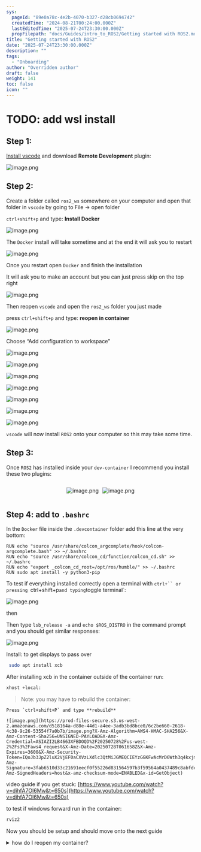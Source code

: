 ```yaml
---
sys:
  pageId: "89e0a78c-4e2b-4070-b327-d28cb0694742"
  createdTime: "2024-08-21T00:24:00.000Z"
  lastEditedTime: "2025-07-24T23:30:00.000Z"
  propFilepath: "docs/Guides/intro_to_ROS2/Getting started with ROS2.md"
title: "Getting started with ROS2"
date: "2025-07-24T23:30:00.000Z"
description: ""
tags:
  - "Onboarding"
author: "Overridden author"
draft: false
weight: 141
toc: false
icon: ""
---
```


# TODO: add wsl install

## Step 1:

[Install vscode](https://code.visualstudio.com/download) and download **Remote Development** plugin:

![image.png](https://prod-files-secure.s3.us-west-2.amazonaws.com/d518164a-d88e-44d1-a4ee-3adb3bd8bce0/efb52993-1881-4a40-b95e-6f020334f022/image.png?X-Amz-Algorithm=AWS4-HMAC-SHA256&X-Amz-Content-Sha256=UNSIGNED-PAYLOAD&X-Amz-Credential=ASIAZI2LB466RNA3UR7S%2F20250728%2Fus-west-2%2Fs3%2Faws4_request&X-Amz-Date=20250728T061653Z&X-Amz-Expires=3600&X-Amz-Security-Token=IQoJb3JpZ2luX2VjEF4aCXVzLXdlc3QtMiJIMEYCIQCh78%2BLGw5zL40AWImTuDOIlWYEDeYZi6AKjzLgRZhUPQIhAI%2FaC8YrP9tMK%2BtHXfqL4xOxHrA4gVVOBoMAr0LOVCBqKogECIb%2F%2F%2F%2F%2F%2F%2F%2F%2F%2FwEQABoMNjM3NDIzMTgzODA1Igws%2FQXeSC904FoE8Ggq3AOIjiOgf2OjMi6AAzboOHjYsa1Ix5ZdSEir22g%2BRrUyI7aCyVzL%2Bfni4AOyXNlnUnKV944oUmU0Y2Yu5ZRrDmQJl%2F5gHo6uNxEXxggJNDWKDL8V5VaTqLYLGcmLFt48g%2Fm9eh4P88K7t8AVlZxmYP3hQhYzIu%2Fpm%2B1jjBCExY40wjWf9kLV9YKtIcJANhQuJIiw3Cvr%2FnrM%2FVv%2FoBmJal4rb1ksO%2BBN5hmpPqFs8LVijUNYTdMCnh7Z%2BtzFUxgd%2BNV%2FbDAgJp2E258z%2FVS5reNNwSBgGtEwcVmgoxqH0sIaeHd9ITJPpttysFWGZRWnG9jw8qmjHyPDXyoTpHBw2G7JE1cHP8E2Aonl7opmpmofp3bQ%2FROyvIJhXpOjpMfpUNfOCjhzbzkm7NQ0a9dJGYoscyMSyCWZQPfZIqo%2BmPB9O8LGx0OA4SK%2FqVmHXA56fPgA267dqOx4rHyOHmU1h0ANK%2FskdSwnpEg%2FWCGTt6ceBJ00rkLJwtDaRdfojQ%2BoNJUea7f414mDtZsGjjtFCtqzrLChmqIbttV9q%2BYxw30wcCKqG%2BqxBjYkLbe1qlumUVBz%2F9MaV8c%2BitsBx6p54fF2tdS%2BC5nfyPNqwZYe40ij3FoNNj5XTSV%2BHSWONDCUkJzEBjqkAYXO6zoHZHBHgvyK%2FpK2ngKy0lwMnKnX7HARwxMbsJBkbsnKeeX3QfTP6asveWQ0LT2xtpzt6EHYuyNBB1jYVVllYiJul42rRSgWGHvFsIxSV7n8HnBjbH816Uhwem1dCiLqxjG2qKD%2Fs1gXc7%2Bi%2BlTe8L0gfraE95luz2r9wkRWzuxt5rRq9rjgjCcsKFlMc0%2BoStAA9dVYl47ir8ieP4GkkLts&X-Amz-Signature=a229f5410f54b83430f1a0068a30151e2e33d231f2cbd3d75b9c33be26207425&X-Amz-SignedHeaders=host&x-amz-checksum-mode=ENABLED&x-id=GetObject)

## Step 2:

Create a folder called `ros2_ws` somewhere on your computer and open that folder in `vscode` by going to File → open folder 

`ctrl+shift+p` and type: **Install Docker**

![image.png](https://prod-files-secure.s3.us-west-2.amazonaws.com/d518164a-d88e-44d1-a4ee-3adb3bd8bce0/2269dc0e-1cd5-47ff-bceb-c04ad9b2eab0/image.png?X-Amz-Algorithm=AWS4-HMAC-SHA256&X-Amz-Content-Sha256=UNSIGNED-PAYLOAD&X-Amz-Credential=ASIAZI2LB466RNA3UR7S%2F20250728%2Fus-west-2%2Fs3%2Faws4_request&X-Amz-Date=20250728T061653Z&X-Amz-Expires=3600&X-Amz-Security-Token=IQoJb3JpZ2luX2VjEF4aCXVzLXdlc3QtMiJIMEYCIQCh78%2BLGw5zL40AWImTuDOIlWYEDeYZi6AKjzLgRZhUPQIhAI%2FaC8YrP9tMK%2BtHXfqL4xOxHrA4gVVOBoMAr0LOVCBqKogECIb%2F%2F%2F%2F%2F%2F%2F%2F%2F%2FwEQABoMNjM3NDIzMTgzODA1Igws%2FQXeSC904FoE8Ggq3AOIjiOgf2OjMi6AAzboOHjYsa1Ix5ZdSEir22g%2BRrUyI7aCyVzL%2Bfni4AOyXNlnUnKV944oUmU0Y2Yu5ZRrDmQJl%2F5gHo6uNxEXxggJNDWKDL8V5VaTqLYLGcmLFt48g%2Fm9eh4P88K7t8AVlZxmYP3hQhYzIu%2Fpm%2B1jjBCExY40wjWf9kLV9YKtIcJANhQuJIiw3Cvr%2FnrM%2FVv%2FoBmJal4rb1ksO%2BBN5hmpPqFs8LVijUNYTdMCnh7Z%2BtzFUxgd%2BNV%2FbDAgJp2E258z%2FVS5reNNwSBgGtEwcVmgoxqH0sIaeHd9ITJPpttysFWGZRWnG9jw8qmjHyPDXyoTpHBw2G7JE1cHP8E2Aonl7opmpmofp3bQ%2FROyvIJhXpOjpMfpUNfOCjhzbzkm7NQ0a9dJGYoscyMSyCWZQPfZIqo%2BmPB9O8LGx0OA4SK%2FqVmHXA56fPgA267dqOx4rHyOHmU1h0ANK%2FskdSwnpEg%2FWCGTt6ceBJ00rkLJwtDaRdfojQ%2BoNJUea7f414mDtZsGjjtFCtqzrLChmqIbttV9q%2BYxw30wcCKqG%2BqxBjYkLbe1qlumUVBz%2F9MaV8c%2BitsBx6p54fF2tdS%2BC5nfyPNqwZYe40ij3FoNNj5XTSV%2BHSWONDCUkJzEBjqkAYXO6zoHZHBHgvyK%2FpK2ngKy0lwMnKnX7HARwxMbsJBkbsnKeeX3QfTP6asveWQ0LT2xtpzt6EHYuyNBB1jYVVllYiJul42rRSgWGHvFsIxSV7n8HnBjbH816Uhwem1dCiLqxjG2qKD%2Fs1gXc7%2Bi%2BlTe8L0gfraE95luz2r9wkRWzuxt5rRq9rjgjCcsKFlMc0%2BoStAA9dVYl47ir8ieP4GkkLts&X-Amz-Signature=a2acfb263de862a259a18386b53d8c5ec5d4cee0decc8db33851a8aa35ed0965&X-Amz-SignedHeaders=host&x-amz-checksum-mode=ENABLED&x-id=GetObject)

The `Docker` install will take sometime and at the end it will ask you to restart

![image.png](https://prod-files-secure.s3.us-west-2.amazonaws.com/d518164a-d88e-44d1-a4ee-3adb3bd8bce0/ed233f78-be33-4b1f-b89c-9c346c0e961e/image.png?X-Amz-Algorithm=AWS4-HMAC-SHA256&X-Amz-Content-Sha256=UNSIGNED-PAYLOAD&X-Amz-Credential=ASIAZI2LB466RNA3UR7S%2F20250728%2Fus-west-2%2Fs3%2Faws4_request&X-Amz-Date=20250728T061653Z&X-Amz-Expires=3600&X-Amz-Security-Token=IQoJb3JpZ2luX2VjEF4aCXVzLXdlc3QtMiJIMEYCIQCh78%2BLGw5zL40AWImTuDOIlWYEDeYZi6AKjzLgRZhUPQIhAI%2FaC8YrP9tMK%2BtHXfqL4xOxHrA4gVVOBoMAr0LOVCBqKogECIb%2F%2F%2F%2F%2F%2F%2F%2F%2F%2FwEQABoMNjM3NDIzMTgzODA1Igws%2FQXeSC904FoE8Ggq3AOIjiOgf2OjMi6AAzboOHjYsa1Ix5ZdSEir22g%2BRrUyI7aCyVzL%2Bfni4AOyXNlnUnKV944oUmU0Y2Yu5ZRrDmQJl%2F5gHo6uNxEXxggJNDWKDL8V5VaTqLYLGcmLFt48g%2Fm9eh4P88K7t8AVlZxmYP3hQhYzIu%2Fpm%2B1jjBCExY40wjWf9kLV9YKtIcJANhQuJIiw3Cvr%2FnrM%2FVv%2FoBmJal4rb1ksO%2BBN5hmpPqFs8LVijUNYTdMCnh7Z%2BtzFUxgd%2BNV%2FbDAgJp2E258z%2FVS5reNNwSBgGtEwcVmgoxqH0sIaeHd9ITJPpttysFWGZRWnG9jw8qmjHyPDXyoTpHBw2G7JE1cHP8E2Aonl7opmpmofp3bQ%2FROyvIJhXpOjpMfpUNfOCjhzbzkm7NQ0a9dJGYoscyMSyCWZQPfZIqo%2BmPB9O8LGx0OA4SK%2FqVmHXA56fPgA267dqOx4rHyOHmU1h0ANK%2FskdSwnpEg%2FWCGTt6ceBJ00rkLJwtDaRdfojQ%2BoNJUea7f414mDtZsGjjtFCtqzrLChmqIbttV9q%2BYxw30wcCKqG%2BqxBjYkLbe1qlumUVBz%2F9MaV8c%2BitsBx6p54fF2tdS%2BC5nfyPNqwZYe40ij3FoNNj5XTSV%2BHSWONDCUkJzEBjqkAYXO6zoHZHBHgvyK%2FpK2ngKy0lwMnKnX7HARwxMbsJBkbsnKeeX3QfTP6asveWQ0LT2xtpzt6EHYuyNBB1jYVVllYiJul42rRSgWGHvFsIxSV7n8HnBjbH816Uhwem1dCiLqxjG2qKD%2Fs1gXc7%2Bi%2BlTe8L0gfraE95luz2r9wkRWzuxt5rRq9rjgjCcsKFlMc0%2BoStAA9dVYl47ir8ieP4GkkLts&X-Amz-Signature=96b7fb0f047b3b3dbd263deb0339edffd7c588763ea5f97e76dd521089efeaf2&X-Amz-SignedHeaders=host&x-amz-checksum-mode=ENABLED&x-id=GetObject)

Once you restart open `Docker` and finish the installation

It will ask you to make an account but you can just press skip on the top right

![image.png](https://prod-files-secure.s3.us-west-2.amazonaws.com/d518164a-d88e-44d1-a4ee-3adb3bd8bce0/21010ad9-1659-4fd9-9f59-9932a09b2a3d/image.png?X-Amz-Algorithm=AWS4-HMAC-SHA256&X-Amz-Content-Sha256=UNSIGNED-PAYLOAD&X-Amz-Credential=ASIAZI2LB466RNA3UR7S%2F20250728%2Fus-west-2%2Fs3%2Faws4_request&X-Amz-Date=20250728T061653Z&X-Amz-Expires=3600&X-Amz-Security-Token=IQoJb3JpZ2luX2VjEF4aCXVzLXdlc3QtMiJIMEYCIQCh78%2BLGw5zL40AWImTuDOIlWYEDeYZi6AKjzLgRZhUPQIhAI%2FaC8YrP9tMK%2BtHXfqL4xOxHrA4gVVOBoMAr0LOVCBqKogECIb%2F%2F%2F%2F%2F%2F%2F%2F%2F%2FwEQABoMNjM3NDIzMTgzODA1Igws%2FQXeSC904FoE8Ggq3AOIjiOgf2OjMi6AAzboOHjYsa1Ix5ZdSEir22g%2BRrUyI7aCyVzL%2Bfni4AOyXNlnUnKV944oUmU0Y2Yu5ZRrDmQJl%2F5gHo6uNxEXxggJNDWKDL8V5VaTqLYLGcmLFt48g%2Fm9eh4P88K7t8AVlZxmYP3hQhYzIu%2Fpm%2B1jjBCExY40wjWf9kLV9YKtIcJANhQuJIiw3Cvr%2FnrM%2FVv%2FoBmJal4rb1ksO%2BBN5hmpPqFs8LVijUNYTdMCnh7Z%2BtzFUxgd%2BNV%2FbDAgJp2E258z%2FVS5reNNwSBgGtEwcVmgoxqH0sIaeHd9ITJPpttysFWGZRWnG9jw8qmjHyPDXyoTpHBw2G7JE1cHP8E2Aonl7opmpmofp3bQ%2FROyvIJhXpOjpMfpUNfOCjhzbzkm7NQ0a9dJGYoscyMSyCWZQPfZIqo%2BmPB9O8LGx0OA4SK%2FqVmHXA56fPgA267dqOx4rHyOHmU1h0ANK%2FskdSwnpEg%2FWCGTt6ceBJ00rkLJwtDaRdfojQ%2BoNJUea7f414mDtZsGjjtFCtqzrLChmqIbttV9q%2BYxw30wcCKqG%2BqxBjYkLbe1qlumUVBz%2F9MaV8c%2BitsBx6p54fF2tdS%2BC5nfyPNqwZYe40ij3FoNNj5XTSV%2BHSWONDCUkJzEBjqkAYXO6zoHZHBHgvyK%2FpK2ngKy0lwMnKnX7HARwxMbsJBkbsnKeeX3QfTP6asveWQ0LT2xtpzt6EHYuyNBB1jYVVllYiJul42rRSgWGHvFsIxSV7n8HnBjbH816Uhwem1dCiLqxjG2qKD%2Fs1gXc7%2Bi%2BlTe8L0gfraE95luz2r9wkRWzuxt5rRq9rjgjCcsKFlMc0%2BoStAA9dVYl47ir8ieP4GkkLts&X-Amz-Signature=6688c6bc261c78fdb20c1b0f4748711f748dcf690e6d7383603c2b464417e563&X-Amz-SignedHeaders=host&x-amz-checksum-mode=ENABLED&x-id=GetObject)

Then reopen `vscode` and open the `ros2_ws` folder you just made

press `ctrl+shift+p` and type: **reopen in container**

![image.png](https://prod-files-secure.s3.us-west-2.amazonaws.com/d518164a-d88e-44d1-a4ee-3adb3bd8bce0/4e93b8c2-41ad-488c-8095-c74205196118/image.png?X-Amz-Algorithm=AWS4-HMAC-SHA256&X-Amz-Content-Sha256=UNSIGNED-PAYLOAD&X-Amz-Credential=ASIAZI2LB466RNA3UR7S%2F20250728%2Fus-west-2%2Fs3%2Faws4_request&X-Amz-Date=20250728T061653Z&X-Amz-Expires=3600&X-Amz-Security-Token=IQoJb3JpZ2luX2VjEF4aCXVzLXdlc3QtMiJIMEYCIQCh78%2BLGw5zL40AWImTuDOIlWYEDeYZi6AKjzLgRZhUPQIhAI%2FaC8YrP9tMK%2BtHXfqL4xOxHrA4gVVOBoMAr0LOVCBqKogECIb%2F%2F%2F%2F%2F%2F%2F%2F%2F%2FwEQABoMNjM3NDIzMTgzODA1Igws%2FQXeSC904FoE8Ggq3AOIjiOgf2OjMi6AAzboOHjYsa1Ix5ZdSEir22g%2BRrUyI7aCyVzL%2Bfni4AOyXNlnUnKV944oUmU0Y2Yu5ZRrDmQJl%2F5gHo6uNxEXxggJNDWKDL8V5VaTqLYLGcmLFt48g%2Fm9eh4P88K7t8AVlZxmYP3hQhYzIu%2Fpm%2B1jjBCExY40wjWf9kLV9YKtIcJANhQuJIiw3Cvr%2FnrM%2FVv%2FoBmJal4rb1ksO%2BBN5hmpPqFs8LVijUNYTdMCnh7Z%2BtzFUxgd%2BNV%2FbDAgJp2E258z%2FVS5reNNwSBgGtEwcVmgoxqH0sIaeHd9ITJPpttysFWGZRWnG9jw8qmjHyPDXyoTpHBw2G7JE1cHP8E2Aonl7opmpmofp3bQ%2FROyvIJhXpOjpMfpUNfOCjhzbzkm7NQ0a9dJGYoscyMSyCWZQPfZIqo%2BmPB9O8LGx0OA4SK%2FqVmHXA56fPgA267dqOx4rHyOHmU1h0ANK%2FskdSwnpEg%2FWCGTt6ceBJ00rkLJwtDaRdfojQ%2BoNJUea7f414mDtZsGjjtFCtqzrLChmqIbttV9q%2BYxw30wcCKqG%2BqxBjYkLbe1qlumUVBz%2F9MaV8c%2BitsBx6p54fF2tdS%2BC5nfyPNqwZYe40ij3FoNNj5XTSV%2BHSWONDCUkJzEBjqkAYXO6zoHZHBHgvyK%2FpK2ngKy0lwMnKnX7HARwxMbsJBkbsnKeeX3QfTP6asveWQ0LT2xtpzt6EHYuyNBB1jYVVllYiJul42rRSgWGHvFsIxSV7n8HnBjbH816Uhwem1dCiLqxjG2qKD%2Fs1gXc7%2Bi%2BlTe8L0gfraE95luz2r9wkRWzuxt5rRq9rjgjCcsKFlMc0%2BoStAA9dVYl47ir8ieP4GkkLts&X-Amz-Signature=f06422a10a8a3508b2ac4145454d2af3c42e3be6249966bb50383d56527213d0&X-Amz-SignedHeaders=host&x-amz-checksum-mode=ENABLED&x-id=GetObject)

Choose “Add configuration to workspace”

![image.png](https://prod-files-secure.s3.us-west-2.amazonaws.com/d518164a-d88e-44d1-a4ee-3adb3bd8bce0/9560b282-5060-4989-ba37-97e7b2c22476/image.png?X-Amz-Algorithm=AWS4-HMAC-SHA256&X-Amz-Content-Sha256=UNSIGNED-PAYLOAD&X-Amz-Credential=ASIAZI2LB466RNA3UR7S%2F20250728%2Fus-west-2%2Fs3%2Faws4_request&X-Amz-Date=20250728T061653Z&X-Amz-Expires=3600&X-Amz-Security-Token=IQoJb3JpZ2luX2VjEF4aCXVzLXdlc3QtMiJIMEYCIQCh78%2BLGw5zL40AWImTuDOIlWYEDeYZi6AKjzLgRZhUPQIhAI%2FaC8YrP9tMK%2BtHXfqL4xOxHrA4gVVOBoMAr0LOVCBqKogECIb%2F%2F%2F%2F%2F%2F%2F%2F%2F%2FwEQABoMNjM3NDIzMTgzODA1Igws%2FQXeSC904FoE8Ggq3AOIjiOgf2OjMi6AAzboOHjYsa1Ix5ZdSEir22g%2BRrUyI7aCyVzL%2Bfni4AOyXNlnUnKV944oUmU0Y2Yu5ZRrDmQJl%2F5gHo6uNxEXxggJNDWKDL8V5VaTqLYLGcmLFt48g%2Fm9eh4P88K7t8AVlZxmYP3hQhYzIu%2Fpm%2B1jjBCExY40wjWf9kLV9YKtIcJANhQuJIiw3Cvr%2FnrM%2FVv%2FoBmJal4rb1ksO%2BBN5hmpPqFs8LVijUNYTdMCnh7Z%2BtzFUxgd%2BNV%2FbDAgJp2E258z%2FVS5reNNwSBgGtEwcVmgoxqH0sIaeHd9ITJPpttysFWGZRWnG9jw8qmjHyPDXyoTpHBw2G7JE1cHP8E2Aonl7opmpmofp3bQ%2FROyvIJhXpOjpMfpUNfOCjhzbzkm7NQ0a9dJGYoscyMSyCWZQPfZIqo%2BmPB9O8LGx0OA4SK%2FqVmHXA56fPgA267dqOx4rHyOHmU1h0ANK%2FskdSwnpEg%2FWCGTt6ceBJ00rkLJwtDaRdfojQ%2BoNJUea7f414mDtZsGjjtFCtqzrLChmqIbttV9q%2BYxw30wcCKqG%2BqxBjYkLbe1qlumUVBz%2F9MaV8c%2BitsBx6p54fF2tdS%2BC5nfyPNqwZYe40ij3FoNNj5XTSV%2BHSWONDCUkJzEBjqkAYXO6zoHZHBHgvyK%2FpK2ngKy0lwMnKnX7HARwxMbsJBkbsnKeeX3QfTP6asveWQ0LT2xtpzt6EHYuyNBB1jYVVllYiJul42rRSgWGHvFsIxSV7n8HnBjbH816Uhwem1dCiLqxjG2qKD%2Fs1gXc7%2Bi%2BlTe8L0gfraE95luz2r9wkRWzuxt5rRq9rjgjCcsKFlMc0%2BoStAA9dVYl47ir8ieP4GkkLts&X-Amz-Signature=342623bd6c6411a2a19f4104f8f5c26ee148d38e1a3693a5a14cb2d9d67733c2&X-Amz-SignedHeaders=host&x-amz-checksum-mode=ENABLED&x-id=GetObject)

![image.png](https://prod-files-secure.s3.us-west-2.amazonaws.com/d518164a-d88e-44d1-a4ee-3adb3bd8bce0/2ee63f81-886b-48e8-a553-dc6e5eac99e4/image.png?X-Amz-Algorithm=AWS4-HMAC-SHA256&X-Amz-Content-Sha256=UNSIGNED-PAYLOAD&X-Amz-Credential=ASIAZI2LB466RNA3UR7S%2F20250728%2Fus-west-2%2Fs3%2Faws4_request&X-Amz-Date=20250728T061653Z&X-Amz-Expires=3600&X-Amz-Security-Token=IQoJb3JpZ2luX2VjEF4aCXVzLXdlc3QtMiJIMEYCIQCh78%2BLGw5zL40AWImTuDOIlWYEDeYZi6AKjzLgRZhUPQIhAI%2FaC8YrP9tMK%2BtHXfqL4xOxHrA4gVVOBoMAr0LOVCBqKogECIb%2F%2F%2F%2F%2F%2F%2F%2F%2F%2FwEQABoMNjM3NDIzMTgzODA1Igws%2FQXeSC904FoE8Ggq3AOIjiOgf2OjMi6AAzboOHjYsa1Ix5ZdSEir22g%2BRrUyI7aCyVzL%2Bfni4AOyXNlnUnKV944oUmU0Y2Yu5ZRrDmQJl%2F5gHo6uNxEXxggJNDWKDL8V5VaTqLYLGcmLFt48g%2Fm9eh4P88K7t8AVlZxmYP3hQhYzIu%2Fpm%2B1jjBCExY40wjWf9kLV9YKtIcJANhQuJIiw3Cvr%2FnrM%2FVv%2FoBmJal4rb1ksO%2BBN5hmpPqFs8LVijUNYTdMCnh7Z%2BtzFUxgd%2BNV%2FbDAgJp2E258z%2FVS5reNNwSBgGtEwcVmgoxqH0sIaeHd9ITJPpttysFWGZRWnG9jw8qmjHyPDXyoTpHBw2G7JE1cHP8E2Aonl7opmpmofp3bQ%2FROyvIJhXpOjpMfpUNfOCjhzbzkm7NQ0a9dJGYoscyMSyCWZQPfZIqo%2BmPB9O8LGx0OA4SK%2FqVmHXA56fPgA267dqOx4rHyOHmU1h0ANK%2FskdSwnpEg%2FWCGTt6ceBJ00rkLJwtDaRdfojQ%2BoNJUea7f414mDtZsGjjtFCtqzrLChmqIbttV9q%2BYxw30wcCKqG%2BqxBjYkLbe1qlumUVBz%2F9MaV8c%2BitsBx6p54fF2tdS%2BC5nfyPNqwZYe40ij3FoNNj5XTSV%2BHSWONDCUkJzEBjqkAYXO6zoHZHBHgvyK%2FpK2ngKy0lwMnKnX7HARwxMbsJBkbsnKeeX3QfTP6asveWQ0LT2xtpzt6EHYuyNBB1jYVVllYiJul42rRSgWGHvFsIxSV7n8HnBjbH816Uhwem1dCiLqxjG2qKD%2Fs1gXc7%2Bi%2BlTe8L0gfraE95luz2r9wkRWzuxt5rRq9rjgjCcsKFlMc0%2BoStAA9dVYl47ir8ieP4GkkLts&X-Amz-Signature=cdf6cc3070f8c2242efea19796973d0f2e5242ddde411cea2dabb71c6d2dd9e3&X-Amz-SignedHeaders=host&x-amz-checksum-mode=ENABLED&x-id=GetObject)

![image.png](https://prod-files-secure.s3.us-west-2.amazonaws.com/d518164a-d88e-44d1-a4ee-3adb3bd8bce0/e0fd626c-c8b6-4b2c-95d1-fa4c26514504/image.png?X-Amz-Algorithm=AWS4-HMAC-SHA256&X-Amz-Content-Sha256=UNSIGNED-PAYLOAD&X-Amz-Credential=ASIAZI2LB466RNA3UR7S%2F20250728%2Fus-west-2%2Fs3%2Faws4_request&X-Amz-Date=20250728T061653Z&X-Amz-Expires=3600&X-Amz-Security-Token=IQoJb3JpZ2luX2VjEF4aCXVzLXdlc3QtMiJIMEYCIQCh78%2BLGw5zL40AWImTuDOIlWYEDeYZi6AKjzLgRZhUPQIhAI%2FaC8YrP9tMK%2BtHXfqL4xOxHrA4gVVOBoMAr0LOVCBqKogECIb%2F%2F%2F%2F%2F%2F%2F%2F%2F%2FwEQABoMNjM3NDIzMTgzODA1Igws%2FQXeSC904FoE8Ggq3AOIjiOgf2OjMi6AAzboOHjYsa1Ix5ZdSEir22g%2BRrUyI7aCyVzL%2Bfni4AOyXNlnUnKV944oUmU0Y2Yu5ZRrDmQJl%2F5gHo6uNxEXxggJNDWKDL8V5VaTqLYLGcmLFt48g%2Fm9eh4P88K7t8AVlZxmYP3hQhYzIu%2Fpm%2B1jjBCExY40wjWf9kLV9YKtIcJANhQuJIiw3Cvr%2FnrM%2FVv%2FoBmJal4rb1ksO%2BBN5hmpPqFs8LVijUNYTdMCnh7Z%2BtzFUxgd%2BNV%2FbDAgJp2E258z%2FVS5reNNwSBgGtEwcVmgoxqH0sIaeHd9ITJPpttysFWGZRWnG9jw8qmjHyPDXyoTpHBw2G7JE1cHP8E2Aonl7opmpmofp3bQ%2FROyvIJhXpOjpMfpUNfOCjhzbzkm7NQ0a9dJGYoscyMSyCWZQPfZIqo%2BmPB9O8LGx0OA4SK%2FqVmHXA56fPgA267dqOx4rHyOHmU1h0ANK%2FskdSwnpEg%2FWCGTt6ceBJ00rkLJwtDaRdfojQ%2BoNJUea7f414mDtZsGjjtFCtqzrLChmqIbttV9q%2BYxw30wcCKqG%2BqxBjYkLbe1qlumUVBz%2F9MaV8c%2BitsBx6p54fF2tdS%2BC5nfyPNqwZYe40ij3FoNNj5XTSV%2BHSWONDCUkJzEBjqkAYXO6zoHZHBHgvyK%2FpK2ngKy0lwMnKnX7HARwxMbsJBkbsnKeeX3QfTP6asveWQ0LT2xtpzt6EHYuyNBB1jYVVllYiJul42rRSgWGHvFsIxSV7n8HnBjbH816Uhwem1dCiLqxjG2qKD%2Fs1gXc7%2Bi%2BlTe8L0gfraE95luz2r9wkRWzuxt5rRq9rjgjCcsKFlMc0%2BoStAA9dVYl47ir8ieP4GkkLts&X-Amz-Signature=ddc999dc63ff1ea4ab84e46e32650410d35b1d0d425f9aad49c8917319998f71&X-Amz-SignedHeaders=host&x-amz-checksum-mode=ENABLED&x-id=GetObject)

![image.png](https://prod-files-secure.s3.us-west-2.amazonaws.com/d518164a-d88e-44d1-a4ee-3adb3bd8bce0/a2e13f50-d2ab-4719-a4c2-7ced634bfc9d/image.png?X-Amz-Algorithm=AWS4-HMAC-SHA256&X-Amz-Content-Sha256=UNSIGNED-PAYLOAD&X-Amz-Credential=ASIAZI2LB466RNA3UR7S%2F20250728%2Fus-west-2%2Fs3%2Faws4_request&X-Amz-Date=20250728T061653Z&X-Amz-Expires=3600&X-Amz-Security-Token=IQoJb3JpZ2luX2VjEF4aCXVzLXdlc3QtMiJIMEYCIQCh78%2BLGw5zL40AWImTuDOIlWYEDeYZi6AKjzLgRZhUPQIhAI%2FaC8YrP9tMK%2BtHXfqL4xOxHrA4gVVOBoMAr0LOVCBqKogECIb%2F%2F%2F%2F%2F%2F%2F%2F%2F%2FwEQABoMNjM3NDIzMTgzODA1Igws%2FQXeSC904FoE8Ggq3AOIjiOgf2OjMi6AAzboOHjYsa1Ix5ZdSEir22g%2BRrUyI7aCyVzL%2Bfni4AOyXNlnUnKV944oUmU0Y2Yu5ZRrDmQJl%2F5gHo6uNxEXxggJNDWKDL8V5VaTqLYLGcmLFt48g%2Fm9eh4P88K7t8AVlZxmYP3hQhYzIu%2Fpm%2B1jjBCExY40wjWf9kLV9YKtIcJANhQuJIiw3Cvr%2FnrM%2FVv%2FoBmJal4rb1ksO%2BBN5hmpPqFs8LVijUNYTdMCnh7Z%2BtzFUxgd%2BNV%2FbDAgJp2E258z%2FVS5reNNwSBgGtEwcVmgoxqH0sIaeHd9ITJPpttysFWGZRWnG9jw8qmjHyPDXyoTpHBw2G7JE1cHP8E2Aonl7opmpmofp3bQ%2FROyvIJhXpOjpMfpUNfOCjhzbzkm7NQ0a9dJGYoscyMSyCWZQPfZIqo%2BmPB9O8LGx0OA4SK%2FqVmHXA56fPgA267dqOx4rHyOHmU1h0ANK%2FskdSwnpEg%2FWCGTt6ceBJ00rkLJwtDaRdfojQ%2BoNJUea7f414mDtZsGjjtFCtqzrLChmqIbttV9q%2BYxw30wcCKqG%2BqxBjYkLbe1qlumUVBz%2F9MaV8c%2BitsBx6p54fF2tdS%2BC5nfyPNqwZYe40ij3FoNNj5XTSV%2BHSWONDCUkJzEBjqkAYXO6zoHZHBHgvyK%2FpK2ngKy0lwMnKnX7HARwxMbsJBkbsnKeeX3QfTP6asveWQ0LT2xtpzt6EHYuyNBB1jYVVllYiJul42rRSgWGHvFsIxSV7n8HnBjbH816Uhwem1dCiLqxjG2qKD%2Fs1gXc7%2Bi%2BlTe8L0gfraE95luz2r9wkRWzuxt5rRq9rjgjCcsKFlMc0%2BoStAA9dVYl47ir8ieP4GkkLts&X-Amz-Signature=ff79c0ae9da2534e7c748e10b81255cb4289cf65df98caad428553b35bb68405&X-Amz-SignedHeaders=host&x-amz-checksum-mode=ENABLED&x-id=GetObject)

![image.png](https://prod-files-secure.s3.us-west-2.amazonaws.com/d518164a-d88e-44d1-a4ee-3adb3bd8bce0/6cc478ad-aaba-4bf7-9fcc-403277ab896c/image.png?X-Amz-Algorithm=AWS4-HMAC-SHA256&X-Amz-Content-Sha256=UNSIGNED-PAYLOAD&X-Amz-Credential=ASIAZI2LB466RNA3UR7S%2F20250728%2Fus-west-2%2Fs3%2Faws4_request&X-Amz-Date=20250728T061653Z&X-Amz-Expires=3600&X-Amz-Security-Token=IQoJb3JpZ2luX2VjEF4aCXVzLXdlc3QtMiJIMEYCIQCh78%2BLGw5zL40AWImTuDOIlWYEDeYZi6AKjzLgRZhUPQIhAI%2FaC8YrP9tMK%2BtHXfqL4xOxHrA4gVVOBoMAr0LOVCBqKogECIb%2F%2F%2F%2F%2F%2F%2F%2F%2F%2FwEQABoMNjM3NDIzMTgzODA1Igws%2FQXeSC904FoE8Ggq3AOIjiOgf2OjMi6AAzboOHjYsa1Ix5ZdSEir22g%2BRrUyI7aCyVzL%2Bfni4AOyXNlnUnKV944oUmU0Y2Yu5ZRrDmQJl%2F5gHo6uNxEXxggJNDWKDL8V5VaTqLYLGcmLFt48g%2Fm9eh4P88K7t8AVlZxmYP3hQhYzIu%2Fpm%2B1jjBCExY40wjWf9kLV9YKtIcJANhQuJIiw3Cvr%2FnrM%2FVv%2FoBmJal4rb1ksO%2BBN5hmpPqFs8LVijUNYTdMCnh7Z%2BtzFUxgd%2BNV%2FbDAgJp2E258z%2FVS5reNNwSBgGtEwcVmgoxqH0sIaeHd9ITJPpttysFWGZRWnG9jw8qmjHyPDXyoTpHBw2G7JE1cHP8E2Aonl7opmpmofp3bQ%2FROyvIJhXpOjpMfpUNfOCjhzbzkm7NQ0a9dJGYoscyMSyCWZQPfZIqo%2BmPB9O8LGx0OA4SK%2FqVmHXA56fPgA267dqOx4rHyOHmU1h0ANK%2FskdSwnpEg%2FWCGTt6ceBJ00rkLJwtDaRdfojQ%2BoNJUea7f414mDtZsGjjtFCtqzrLChmqIbttV9q%2BYxw30wcCKqG%2BqxBjYkLbe1qlumUVBz%2F9MaV8c%2BitsBx6p54fF2tdS%2BC5nfyPNqwZYe40ij3FoNNj5XTSV%2BHSWONDCUkJzEBjqkAYXO6zoHZHBHgvyK%2FpK2ngKy0lwMnKnX7HARwxMbsJBkbsnKeeX3QfTP6asveWQ0LT2xtpzt6EHYuyNBB1jYVVllYiJul42rRSgWGHvFsIxSV7n8HnBjbH816Uhwem1dCiLqxjG2qKD%2Fs1gXc7%2Bi%2BlTe8L0gfraE95luz2r9wkRWzuxt5rRq9rjgjCcsKFlMc0%2BoStAA9dVYl47ir8ieP4GkkLts&X-Amz-Signature=845c3f5d2d40ea83b80aae1ad5a104e0543b96a8ceba56a40e5b6d49e42ba59d&X-Amz-SignedHeaders=host&x-amz-checksum-mode=ENABLED&x-id=GetObject)

![image.png](https://prod-files-secure.s3.us-west-2.amazonaws.com/d518164a-d88e-44d1-a4ee-3adb3bd8bce0/53255b28-f75e-430f-b9e3-c0ac8577e42b/image.png?X-Amz-Algorithm=AWS4-HMAC-SHA256&X-Amz-Content-Sha256=UNSIGNED-PAYLOAD&X-Amz-Credential=ASIAZI2LB466RNA3UR7S%2F20250728%2Fus-west-2%2Fs3%2Faws4_request&X-Amz-Date=20250728T061653Z&X-Amz-Expires=3600&X-Amz-Security-Token=IQoJb3JpZ2luX2VjEF4aCXVzLXdlc3QtMiJIMEYCIQCh78%2BLGw5zL40AWImTuDOIlWYEDeYZi6AKjzLgRZhUPQIhAI%2FaC8YrP9tMK%2BtHXfqL4xOxHrA4gVVOBoMAr0LOVCBqKogECIb%2F%2F%2F%2F%2F%2F%2F%2F%2F%2FwEQABoMNjM3NDIzMTgzODA1Igws%2FQXeSC904FoE8Ggq3AOIjiOgf2OjMi6AAzboOHjYsa1Ix5ZdSEir22g%2BRrUyI7aCyVzL%2Bfni4AOyXNlnUnKV944oUmU0Y2Yu5ZRrDmQJl%2F5gHo6uNxEXxggJNDWKDL8V5VaTqLYLGcmLFt48g%2Fm9eh4P88K7t8AVlZxmYP3hQhYzIu%2Fpm%2B1jjBCExY40wjWf9kLV9YKtIcJANhQuJIiw3Cvr%2FnrM%2FVv%2FoBmJal4rb1ksO%2BBN5hmpPqFs8LVijUNYTdMCnh7Z%2BtzFUxgd%2BNV%2FbDAgJp2E258z%2FVS5reNNwSBgGtEwcVmgoxqH0sIaeHd9ITJPpttysFWGZRWnG9jw8qmjHyPDXyoTpHBw2G7JE1cHP8E2Aonl7opmpmofp3bQ%2FROyvIJhXpOjpMfpUNfOCjhzbzkm7NQ0a9dJGYoscyMSyCWZQPfZIqo%2BmPB9O8LGx0OA4SK%2FqVmHXA56fPgA267dqOx4rHyOHmU1h0ANK%2FskdSwnpEg%2FWCGTt6ceBJ00rkLJwtDaRdfojQ%2BoNJUea7f414mDtZsGjjtFCtqzrLChmqIbttV9q%2BYxw30wcCKqG%2BqxBjYkLbe1qlumUVBz%2F9MaV8c%2BitsBx6p54fF2tdS%2BC5nfyPNqwZYe40ij3FoNNj5XTSV%2BHSWONDCUkJzEBjqkAYXO6zoHZHBHgvyK%2FpK2ngKy0lwMnKnX7HARwxMbsJBkbsnKeeX3QfTP6asveWQ0LT2xtpzt6EHYuyNBB1jYVVllYiJul42rRSgWGHvFsIxSV7n8HnBjbH816Uhwem1dCiLqxjG2qKD%2Fs1gXc7%2Bi%2BlTe8L0gfraE95luz2r9wkRWzuxt5rRq9rjgjCcsKFlMc0%2BoStAA9dVYl47ir8ieP4GkkLts&X-Amz-Signature=ba352ce988ac58bedebdbff7e7e53ca332e18818cd2abb4bf14af860a824c933&X-Amz-SignedHeaders=host&x-amz-checksum-mode=ENABLED&x-id=GetObject)

![image.png](https://prod-files-secure.s3.us-west-2.amazonaws.com/d518164a-d88e-44d1-a4ee-3adb3bd8bce0/7c562767-5af9-4ffb-97d1-327bcdf4ee00/image.png?X-Amz-Algorithm=AWS4-HMAC-SHA256&X-Amz-Content-Sha256=UNSIGNED-PAYLOAD&X-Amz-Credential=ASIAZI2LB466RNA3UR7S%2F20250728%2Fus-west-2%2Fs3%2Faws4_request&X-Amz-Date=20250728T061653Z&X-Amz-Expires=3600&X-Amz-Security-Token=IQoJb3JpZ2luX2VjEF4aCXVzLXdlc3QtMiJIMEYCIQCh78%2BLGw5zL40AWImTuDOIlWYEDeYZi6AKjzLgRZhUPQIhAI%2FaC8YrP9tMK%2BtHXfqL4xOxHrA4gVVOBoMAr0LOVCBqKogECIb%2F%2F%2F%2F%2F%2F%2F%2F%2F%2FwEQABoMNjM3NDIzMTgzODA1Igws%2FQXeSC904FoE8Ggq3AOIjiOgf2OjMi6AAzboOHjYsa1Ix5ZdSEir22g%2BRrUyI7aCyVzL%2Bfni4AOyXNlnUnKV944oUmU0Y2Yu5ZRrDmQJl%2F5gHo6uNxEXxggJNDWKDL8V5VaTqLYLGcmLFt48g%2Fm9eh4P88K7t8AVlZxmYP3hQhYzIu%2Fpm%2B1jjBCExY40wjWf9kLV9YKtIcJANhQuJIiw3Cvr%2FnrM%2FVv%2FoBmJal4rb1ksO%2BBN5hmpPqFs8LVijUNYTdMCnh7Z%2BtzFUxgd%2BNV%2FbDAgJp2E258z%2FVS5reNNwSBgGtEwcVmgoxqH0sIaeHd9ITJPpttysFWGZRWnG9jw8qmjHyPDXyoTpHBw2G7JE1cHP8E2Aonl7opmpmofp3bQ%2FROyvIJhXpOjpMfpUNfOCjhzbzkm7NQ0a9dJGYoscyMSyCWZQPfZIqo%2BmPB9O8LGx0OA4SK%2FqVmHXA56fPgA267dqOx4rHyOHmU1h0ANK%2FskdSwnpEg%2FWCGTt6ceBJ00rkLJwtDaRdfojQ%2BoNJUea7f414mDtZsGjjtFCtqzrLChmqIbttV9q%2BYxw30wcCKqG%2BqxBjYkLbe1qlumUVBz%2F9MaV8c%2BitsBx6p54fF2tdS%2BC5nfyPNqwZYe40ij3FoNNj5XTSV%2BHSWONDCUkJzEBjqkAYXO6zoHZHBHgvyK%2FpK2ngKy0lwMnKnX7HARwxMbsJBkbsnKeeX3QfTP6asveWQ0LT2xtpzt6EHYuyNBB1jYVVllYiJul42rRSgWGHvFsIxSV7n8HnBjbH816Uhwem1dCiLqxjG2qKD%2Fs1gXc7%2Bi%2BlTe8L0gfraE95luz2r9wkRWzuxt5rRq9rjgjCcsKFlMc0%2BoStAA9dVYl47ir8ieP4GkkLts&X-Amz-Signature=efd543bb5b18c0a900ce09562b2ac52dd3b0c159b4f16720efc2d35da17bcd06&X-Amz-SignedHeaders=host&x-amz-checksum-mode=ENABLED&x-id=GetObject)

`vscode` will now install `ROS2` onto your computer so this may take some time.

## Step 3:

Once `ROS2` has installed inside your `dev-container` I recommend you install these two plugins:

<div style="display: flex;flex-direction: row; column-gap:10px; max-width: 630px;justify-content: center;">
<div>

![image.png](https://prod-files-secure.s3.us-west-2.amazonaws.com/d518164a-d88e-44d1-a4ee-3adb3bd8bce0/3fc3d550-5a54-4ba1-ba6b-faa01cdb7369/image.png?X-Amz-Algorithm=AWS4-HMAC-SHA256&X-Amz-Content-Sha256=UNSIGNED-PAYLOAD&X-Amz-Credential=ASIAZI2LB4665TFPAHZD%2F20250728%2Fus-west-2%2Fs3%2Faws4_request&X-Amz-Date=20250728T061657Z&X-Amz-Expires=3600&X-Amz-Security-Token=IQoJb3JpZ2luX2VjEF0aCXVzLXdlc3QtMiJIMEYCIQDFGX4x%2FcW7TWsT26uDbkUfPeqD84H7bbO5MsF3ngR3ZQIhAPdQVhvQUHSjtRpo5%2BYV%2F9Oi%2FbPMAqzFb%2BegbwdgtutNKogECIb%2F%2F%2F%2F%2F%2F%2F%2F%2F%2FwEQABoMNjM3NDIzMTgzODA1IgzLE6OJISrgMDzfyH4q3APaYRiB4BrlEuqR3j9%2BBP13VvPNyfwXZB7Wv%2FFNVK8uPOPEiR%2BpvCJOjEv88CZRSV0Q%2Fw%2BfP3gy4aXD4RQwF27lqy%2FNbQh3tRFXqJ1Ih10haXrOXR0nqmZyxsuFNDiL%2BdQYsA6g4eqSYezD9t5isFrhAUHv4QJg%2FdnzZLfQNJxHDpSu2VQ9Z3QVoZwGdmlGrbM64ed3290Fq6n5MPlN%2BNXCHHZsgmelIsPIoq5vNYGekc3paOxzzhBTkCyO9Nn1EEYqkldYmbh4KnhhyDFxaJf%2FyPa6u7kvnOnP%2Bou%2BB8SSlULN4TOtTSJxdZvkh8bJ0JdL9seHhQ8fhK4iNU48FTQfh24oox4S1%2BfyLLygPhAEgi20wvcFSJG4JgFiB3FEVrH%2FRIQqF5vNEaqsnRhpQaBLBPxrFrn%2BEIoWQ%2BXrbpiWokaoE1It2pguR8DX7KYAJGDAVTHZOqdxV6kNC52GMH85%2ByHry9OSeRI6O73nOgo7x2rTGru0AOK5OXMPxpqbfBOSvACHRr9oZY%2FF91IkD6WAQVaV8ezY1gOXVxuioYtHnga3NvGCjXWzU7DlI%2BH2EzVB4eiCkFgiN3QlZwKx9kK%2Fdm9ohDVXL861Wo0S7dzfeIC%2B0gsxqnK0ok%2FsyDDAj5zEBjqkARgStoGnI4XYEwTwfGa1LT8w3wkas%2Fp9sVQnf%2Fx6MnKHYySlnMoTQbLJg76h3scpN9Cs2NdVdwTcnD0q88bWTXo%2F9sH63795T3hPRatefy2JCo%2BJiAu1FvpRBgE8%2FXaVWpAXkZiTmOlI4XCUX1T28UhDLfIlpEWuoF0c3ypQHdVW65R%2FM6Xq2Bab68TQEXoJK1d2%2FTZe3TQqLAc6pjln8wX9Q710&X-Amz-Signature=8dda6b58dd7816acf5a66d8345f860797d1ef2c66a0c3068d6434faec8af8c86&X-Amz-SignedHeaders=host&x-amz-checksum-mode=ENABLED&x-id=GetObject)

</div>
<div>

![image.png](https://prod-files-secure.s3.us-west-2.amazonaws.com/d518164a-d88e-44d1-a4ee-3adb3bd8bce0/d994cc66-13c2-4093-a5a3-f84cf4601a82/image.png?X-Amz-Algorithm=AWS4-HMAC-SHA256&X-Amz-Content-Sha256=UNSIGNED-PAYLOAD&X-Amz-Credential=ASIAZI2LB466VILCYPEY%2F20250728%2Fus-west-2%2Fs3%2Faws4_request&X-Amz-Date=20250728T061657Z&X-Amz-Expires=3600&X-Amz-Security-Token=IQoJb3JpZ2luX2VjEF0aCXVzLXdlc3QtMiJHMEUCIQC1KGZ2a7E4uX9FfKpoNzWCvyC1zCfLONYuSdGkGQaGEwIgHeFx6vpOwuSGwjCWGeC2jnk13v6%2FNREyzN3zqrCmMx0qiAQIhv%2F%2F%2F%2F%2F%2F%2F%2F%2F%2FARAAGgw2Mzc0MjMxODM4MDUiDKyxtT5k0eVMLJa8YircA7VUkxOSquFSfX8ZSB1ee4mj%2FAutStlOuuKuBh8rq4gzQka9UbQ%2Bt1jB6QcfP%2BsWp2tiRGr7TuJ5NUTwtO5BnoZhh00DLnRG8QqTl4F4G2cwne%2B9bFqqkyFIvnOV2rLLZqK2RFNYK2YmB7mnQy1wHl6lNuloOSiAwW9g08Y93wq4UbVUuoxp%2Fe4V5FkHwQ7irNKg0oY1YdQ%2B9GUUQp66HBoo2II1CxsxYk3YE122QUKl6XF0Zza%2BuKaA3%2BcZMTVxrdiSJVcdIsYJsUwRfjFHA1G302EqQV2KwrOtQVvuMn%2FDw%2Bs2kbmoQxGv%2Flcft63BjityUeBvhA5Od0eD7DpGWbqyrKYEtTS5c5%2BUgvLjYLBN6N0vtFYMI8gPhPZind07CAJlUdptfqrrnph543D41R6w6h0Iy86uSP%2BGakXhfUV3SY8G1xC87m1yJ4PSoME6%2F8lHBhTEwIlrz1LRlOzXUcWnxZ7%2BZor%2FnBmg3vkFUHSL4PuMQJtdiTR9a1SBzBFDlfRMxtjW5GSeuRH%2Fm3Bua780rwGZmbT2FrNON%2F5lgL5qkJe0toutXy8GRCp5JFo2%2FVSUlhxt3CQl7H4KBO9hYrwHZBS%2FRisE3N3rMwX%2FG0F3x5eVi2697nNxt82dMNePnMQGOqUBxBabB%2B9v4O4QgzhLYMs5buiO100GkFHUXSpe8G9zmxOxnYBl9el5HmcMLhtUZyF8CQC3rdeHVx8NHtxXgpgjN3UCx8F44LA6wT5FcvJs21bVi%2Bv2tcvUWW7KhDwvo8tb2AoJ9ZPQCYvsfX3WoQKV2EuSIPhuQ3THVK3GvWkoiTYxdI21CvtpQWVTHCDpl%2Bcv9SPYNGhAzuXRO1DFmpH6ZQUSaXay&X-Amz-Signature=7e6bbc2da0b1e3d206868bf4521edb217d02e46bc33e06a1da1f60a3b3aaa29e&X-Amz-SignedHeaders=host&x-amz-checksum-mode=ENABLED&x-id=GetObject)

</div>
</div>

## Step 4: add to `.bashrc`

In the `Docker` file inside the `.devcontainer` folder add this line at the very bottom: 

```docker
RUN echo "source /usr/share/colcon_argcomplete/hook/colcon-argcomplete.bash" >> ~/.bashrc
RUN echo "source /usr/share/colcon_cd/function/colcon_cd.sh" >> ~/.bashrc
RUN echo "export _colcon_cd_root=/opt/ros/humble/" >> ~/.bashrc
RUN sudo apt install -y python3-pip 
```

To test if everything installed correctly open a terminal with `ctrl+`` or pressing `ctrl+shift+p` and typing `toggle terminal`:

![image.png](https://prod-files-secure.s3.us-west-2.amazonaws.com/d518164a-d88e-44d1-a4ee-3adb3bd8bce0/6a4943d8-b04e-4c02-9a58-775f3384d1a5/image.png?X-Amz-Algorithm=AWS4-HMAC-SHA256&X-Amz-Content-Sha256=UNSIGNED-PAYLOAD&X-Amz-Credential=ASIAZI2LB466RNA3UR7S%2F20250728%2Fus-west-2%2Fs3%2Faws4_request&X-Amz-Date=20250728T061653Z&X-Amz-Expires=3600&X-Amz-Security-Token=IQoJb3JpZ2luX2VjEF4aCXVzLXdlc3QtMiJIMEYCIQCh78%2BLGw5zL40AWImTuDOIlWYEDeYZi6AKjzLgRZhUPQIhAI%2FaC8YrP9tMK%2BtHXfqL4xOxHrA4gVVOBoMAr0LOVCBqKogECIb%2F%2F%2F%2F%2F%2F%2F%2F%2F%2FwEQABoMNjM3NDIzMTgzODA1Igws%2FQXeSC904FoE8Ggq3AOIjiOgf2OjMi6AAzboOHjYsa1Ix5ZdSEir22g%2BRrUyI7aCyVzL%2Bfni4AOyXNlnUnKV944oUmU0Y2Yu5ZRrDmQJl%2F5gHo6uNxEXxggJNDWKDL8V5VaTqLYLGcmLFt48g%2Fm9eh4P88K7t8AVlZxmYP3hQhYzIu%2Fpm%2B1jjBCExY40wjWf9kLV9YKtIcJANhQuJIiw3Cvr%2FnrM%2FVv%2FoBmJal4rb1ksO%2BBN5hmpPqFs8LVijUNYTdMCnh7Z%2BtzFUxgd%2BNV%2FbDAgJp2E258z%2FVS5reNNwSBgGtEwcVmgoxqH0sIaeHd9ITJPpttysFWGZRWnG9jw8qmjHyPDXyoTpHBw2G7JE1cHP8E2Aonl7opmpmofp3bQ%2FROyvIJhXpOjpMfpUNfOCjhzbzkm7NQ0a9dJGYoscyMSyCWZQPfZIqo%2BmPB9O8LGx0OA4SK%2FqVmHXA56fPgA267dqOx4rHyOHmU1h0ANK%2FskdSwnpEg%2FWCGTt6ceBJ00rkLJwtDaRdfojQ%2BoNJUea7f414mDtZsGjjtFCtqzrLChmqIbttV9q%2BYxw30wcCKqG%2BqxBjYkLbe1qlumUVBz%2F9MaV8c%2BitsBx6p54fF2tdS%2BC5nfyPNqwZYe40ij3FoNNj5XTSV%2BHSWONDCUkJzEBjqkAYXO6zoHZHBHgvyK%2FpK2ngKy0lwMnKnX7HARwxMbsJBkbsnKeeX3QfTP6asveWQ0LT2xtpzt6EHYuyNBB1jYVVllYiJul42rRSgWGHvFsIxSV7n8HnBjbH816Uhwem1dCiLqxjG2qKD%2Fs1gXc7%2Bi%2BlTe8L0gfraE95luz2r9wkRWzuxt5rRq9rjgjCcsKFlMc0%2BoStAA9dVYl47ir8ieP4GkkLts&X-Amz-Signature=5c28e4e452aaffff4ca43bae723c424242c03c50568123f5c5a4601bc107e311&X-Amz-SignedHeaders=host&x-amz-checksum-mode=ENABLED&x-id=GetObject)

then 

Then type `lsb_release -a` and `echo $ROS_DISTRO` in the command prompt and you should get similar responses:

![image.png](https://prod-files-secure.s3.us-west-2.amazonaws.com/d518164a-d88e-44d1-a4ee-3adb3bd8bce0/3e635dec-a805-4e85-8b9e-d000e5b71a4e/image.png?X-Amz-Algorithm=AWS4-HMAC-SHA256&X-Amz-Content-Sha256=UNSIGNED-PAYLOAD&X-Amz-Credential=ASIAZI2LB466RNA3UR7S%2F20250728%2Fus-west-2%2Fs3%2Faws4_request&X-Amz-Date=20250728T061653Z&X-Amz-Expires=3600&X-Amz-Security-Token=IQoJb3JpZ2luX2VjEF4aCXVzLXdlc3QtMiJIMEYCIQCh78%2BLGw5zL40AWImTuDOIlWYEDeYZi6AKjzLgRZhUPQIhAI%2FaC8YrP9tMK%2BtHXfqL4xOxHrA4gVVOBoMAr0LOVCBqKogECIb%2F%2F%2F%2F%2F%2F%2F%2F%2F%2FwEQABoMNjM3NDIzMTgzODA1Igws%2FQXeSC904FoE8Ggq3AOIjiOgf2OjMi6AAzboOHjYsa1Ix5ZdSEir22g%2BRrUyI7aCyVzL%2Bfni4AOyXNlnUnKV944oUmU0Y2Yu5ZRrDmQJl%2F5gHo6uNxEXxggJNDWKDL8V5VaTqLYLGcmLFt48g%2Fm9eh4P88K7t8AVlZxmYP3hQhYzIu%2Fpm%2B1jjBCExY40wjWf9kLV9YKtIcJANhQuJIiw3Cvr%2FnrM%2FVv%2FoBmJal4rb1ksO%2BBN5hmpPqFs8LVijUNYTdMCnh7Z%2BtzFUxgd%2BNV%2FbDAgJp2E258z%2FVS5reNNwSBgGtEwcVmgoxqH0sIaeHd9ITJPpttysFWGZRWnG9jw8qmjHyPDXyoTpHBw2G7JE1cHP8E2Aonl7opmpmofp3bQ%2FROyvIJhXpOjpMfpUNfOCjhzbzkm7NQ0a9dJGYoscyMSyCWZQPfZIqo%2BmPB9O8LGx0OA4SK%2FqVmHXA56fPgA267dqOx4rHyOHmU1h0ANK%2FskdSwnpEg%2FWCGTt6ceBJ00rkLJwtDaRdfojQ%2BoNJUea7f414mDtZsGjjtFCtqzrLChmqIbttV9q%2BYxw30wcCKqG%2BqxBjYkLbe1qlumUVBz%2F9MaV8c%2BitsBx6p54fF2tdS%2BC5nfyPNqwZYe40ij3FoNNj5XTSV%2BHSWONDCUkJzEBjqkAYXO6zoHZHBHgvyK%2FpK2ngKy0lwMnKnX7HARwxMbsJBkbsnKeeX3QfTP6asveWQ0LT2xtpzt6EHYuyNBB1jYVVllYiJul42rRSgWGHvFsIxSV7n8HnBjbH816Uhwem1dCiLqxjG2qKD%2Fs1gXc7%2Bi%2BlTe8L0gfraE95luz2r9wkRWzuxt5rRq9rjgjCcsKFlMc0%2BoStAA9dVYl47ir8ieP4GkkLts&X-Amz-Signature=74654a60468f2cdb27dc01562e4d5245ef4e859901a83ac69b57141a08a0ecb2&X-Amz-SignedHeaders=host&x-amz-checksum-mode=ENABLED&x-id=GetObject)

Install:  to get displays to pass over

```bash
 sudo apt install xcb
```

After installing xcb in the container outside of the container run:

```python
xhost +local:
```

> Note: you may have to rebuild the container:

	Press `ctrl+shift+P` and type **rebuild**

	![image.png](https://prod-files-secure.s3.us-west-2.amazonaws.com/d518164a-d88e-44d1-a4ee-3adb3bd8bce0/6c2be660-2618-4c38-9c26-53554f7a0b7b/image.png?X-Amz-Algorithm=AWS4-HMAC-SHA256&X-Amz-Content-Sha256=UNSIGNED-PAYLOAD&X-Amz-Credential=ASIAZI2LB4663XFBDOQD%2F20250728%2Fus-west-2%2Fs3%2Faws4_request&X-Amz-Date=20250728T061658Z&X-Amz-Expires=3600&X-Amz-Security-Token=IQoJb3JpZ2luX2VjEF0aCXVzLXdlc3QtMiJGMEQCIEYzGGKFwAcMrD6Wth3q4kxjm8eN5EOBEABAZqw3fk21AiBUzY9V8G52KchfVT60Q37HaF3L3o6dRfRD69BWn5pcJyqIBAiG%2F%2F%2F%2F%2F%2F%2F%2F%2F%2F8BEAAaDDYzNzQyMzE4MzgwNSIMLAo2poGFACY4JUcMKtwDIpN6nC1RF7YOJAcmoTREoGWsIQqkdtxhGjWj05%2BGU6pMLWmC8BPTjQQXPk2wOyYDXcQw8T2xfRah%2FrUBs43TzVVx%2F6i1NYllwDiVcm7gLpUTtaFgVDnJaLlTwyi1hVqlHF60dyd4HNeuqXJ1BX8qKCgmKLVMAJBuNVCyd0Lu2kTYhih%2FdB%2F4KPxeD%2ByL1LbFlRmT3gSiFtRmNQ9RXDYNCV2ea9HuzvlLuCqR8HEPnUuZLcREdsgJwXQ63fIhUKWOeIFuHzXHVAVYydISynnYKm8ZzleXVtX9GjxwPRzxxGemoCQQz2MFSblmDOJPEvO%2Fb%2FeGJD2271aR5egMkwR6Q%2FhDqAJWKNiLMtf1Dbt5facQ3m9jyFWrbFcwKGw%2F3Jsm7DF4JVU2KDG9k65Z8bB7VbAnlGBIIHdn2SZiQy%2F0Y74JXikJOSLbD0fHFqQv6CpGxSlTf3IuD%2BaEWELxiemlJAt7Smpyf%2BO218enj0t6ffo0mB3yOoUA1VUGgq%2BPvnESrWQoZsb3n5tpQWMFcXzWNz320KuhFiNxoyLfXxEHGjcVK%2B2tXS6nAHMj0FQ%2BO1BeE9WYL1Ioq55RcJImjCyZlQMFBswf6evmHx5SwEmgV9kSwaSO7CebPicCMTUwmo%2BcxAY6pgFYsxQbLZ7FCoQ0VlOotbly8b2AxGTK2OKoSUErLSWnUXQ3m5fBiEOfBBlmjpV%2B7fpKGCYNEjAaIz6PcVo3Yn%2F233NNRM%2BB5PCbWyJxybhmNyDtgP47m8ojfywuPSxWolefm6GyfmuieGWUnQKdwIdh%2FFJKuOVtBsci3%2Bbr%2FTc%2BictMusokxLQyp%2BsJZTatfQXQSWuwVSd5SPdRlSIKfA%2F9Qd6S%2F9ez&X-Amz-Signature=3fab6510d33c21691eecf0f55226d831564597b3f59564a0437489c8abfdc85b&X-Amz-SignedHeaders=host&x-amz-checksum-mode=ENABLED&x-id=GetObject)

video guide if you get stuck: [https://www.youtube.com/watch?v=dihfA7Ol6Mw&t=650s](https://www.youtube.com/watch?v=dihfA7Ol6Mw&t=650s)

to test if windows forward run in the container:

```bash
rviz2
```

Now you should be setup and should move onto the next guide 

<details>
      <summary>how do I reopen my container?</summary>
      TODO:
  </details>
